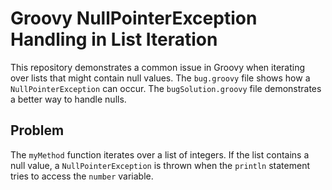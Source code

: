 # Groovy NullPointerException Handling in List Iteration

This repository demonstrates a common issue in Groovy when iterating over lists that might contain null values.  The `bug.groovy` file shows how a `NullPointerException` can occur. The `bugSolution.groovy` file demonstrates a better way to handle nulls.

## Problem

The `myMethod` function iterates over a list of integers.  If the list contains a null value, a `NullPointerException` is thrown when the `println` statement tries to access the `number` variable.